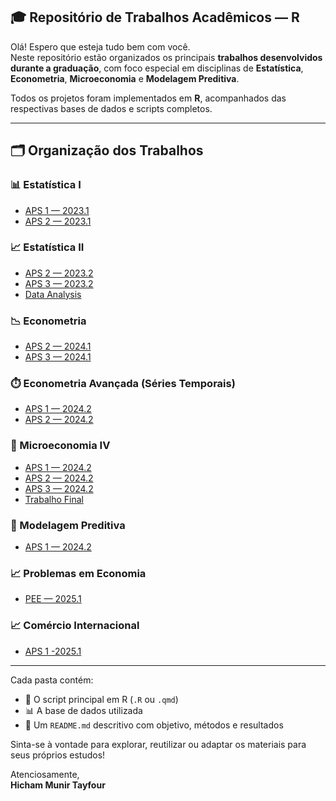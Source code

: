 ## 🎓 Repositório de Trabalhos Acadêmicos — R

Olá! Espero que esteja tudo bem com você.  
Neste repositório estão organizados os principais **trabalhos desenvolvidos durante a graduação**, com foco especial em disciplinas de **Estatística**, **Econometria**, **Microeconomia** e **Modelagem Preditiva**.

Todos os projetos foram implementados em **R**, acompanhados das respectivas bases de dados e scripts completos.

---

## 🗂️ Organização dos Trabalhos

### 📊 Estatística I
- [APS 1 — 2023.1](https://github.com/Hic-Tayfour/R/tree/main/College%20Works/APS%201%202023.1)
- [APS 2 — 2023.1](https://github.com/Hic-Tayfour/R/tree/main/College%20Works/APS%202%202023.1)

### 📈 Estatística II
- [APS 2 — 2023.2](https://github.com/Hic-Tayfour/R/tree/main/College%20Works/APS%202%202023.2)
- [APS 3 — 2023.2](https://github.com/Hic-Tayfour/R/tree/main/College%20Works/APS%203%202023.2)
- [Data Analysis](https://github.com/Hic-Tayfour/R/tree/main/College%20Works/Data%20Analysis)

### 📉 Econometria
- [APS 2 — 2024.1](https://github.com/Hic-Tayfour/R/tree/main/College%20Works/APS%202%202024.1)
- [APS 3 — 2024.1](https://github.com/Hic-Tayfour/R/tree/main/College%20Works/APS%203%202024.1)

### ⏱️ Econometria Avançada (Séries Temporais)
- [APS 1 — 2024.2](https://github.com/Hic-Tayfour/R/tree/main/College%20Works/APS%201%202024.2%20(Time%20Series))
- [APS 2 — 2024.2](https://github.com/Hic-Tayfour/R/tree/main/College%20Works/APS%202%202024.2%20(Time%20Series))

### 🧬 Microeconomia IV
- [APS 1 — 2024.2](https://github.com/Hic-Tayfour/R/tree/main/College%20Works/APS%201%202024.2)
- [APS 2 — 2024.2](https://github.com/Hic-Tayfour/R/tree/main/College%20Works/APS%202%202024.2)
- [APS 3 — 2024.2](https://github.com/Hic-Tayfour/R/tree/main/College%20Works/APS%203%202024.2)
- [Trabalho Final](https://github.com/Hic-Tayfour/R/tree/main/College%20Works/Trabalho%20Final%20Micro%20IV%202024.2)

### 🤖 Modelagem Preditiva
- [APS 1 — 2024.2](https://github.com/Hic-Tayfour/R/tree/main/College%20Works/APS%201%202024.2%20(Mod%20Pred))

### 📈 Problemas em Economia
- [PEE — 2025.1](https://github.com/Hic-Tayfour/R/tree/main/College%20Works/PEE%202025.1)

### 📈 Comércio Internacional
- [APS 1 -2025.1](https://github.com/Hic-Tayfour/R/tree/main/College%20Works/APS%201%202025.1) 

---

Cada pasta contém:
- 📄 O script principal em R (`.R` ou `.qmd`)
- 📊 A base de dados utilizada
- 📘 Um `README.md` descritivo com objetivo, métodos e resultados

Sinta-se à vontade para explorar, reutilizar ou adaptar os materiais para seus próprios estudos!

Atenciosamente,  
**Hicham Munir Tayfour**
